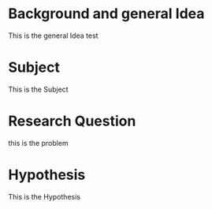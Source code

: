 # Background and general Idea
This is the general Idea test

# Subject
This is the Subject

# Research Question
this is the problem

# Hypothesis
This is the Hypothesis
